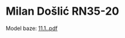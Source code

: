 # Milan Došlić RN35-20

Model baze:
[11.1..pdf](https://github.com/RAF-UI-2022/Milan/files/10393911/11.1.pdf)
